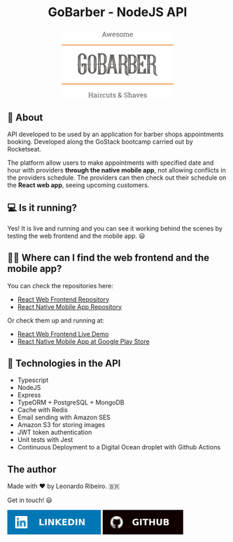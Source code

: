 # <p align="center">GoBarber - NodeJS API</p>

<p align="center"><a href="https://github.com/leonardorib/gobarber-api"><img src=".readmeImages/logo-gray-darker-text.svg" height="150"/></a></p>

## :notebook_with_decorative_cover: About

API developed to be used by an application for barber shops appointments booking. Developed along the GoStack bootcamp carried out by Rocketseat.

The platform allow users to make appointments with specified date and hour with providers **through the native mobile app**, not allowing conflicts in the providers schedule. The providers can then check out their schedule on the **React web app**, seeing upcoming customers.

## :computer: Is it running?

Yes! It is live and running and you can see it working behind the scenes by testing the web frontend and the mobile app. :smiley:

## :technologist: Where can I find the web frontend and the mobile app?

You can check the repositories here:

- [React Web Frontend Repository](https://github.com/leonardorib/gobarber-web)
- [React Native Mobile App Repository](https://github.com/leonardorib/gobarber-mobile)

Or check them up and running at:

- [React Web Frontend Live Demo](https://gobarber-web-react.netlify.app/)
- [React Native Mobile App at Google Play Store](https://play.google.com/store/apps/details?id=com.appgobarbermobilereactnative)

## :rocket: Technologies in the API

- Typescript
- NodeJS
- Express
- TypeORM + PostgreSQL + MongoDB
- Cache with Redis
- Email sending with Amazon SES
- Amazon S3 for storing images
- JWT token authentication
- Unit tests with Jest
- Continuous Deployment to a Digital Ocean droplet with Github Actions

## The author

Made with :heart: by Leonardo Ribeiro. :brazil:

Get in touch! :smiley:

[<img src=".readmeImages/linkedin-badge.svg"/>](https://www.linkedin.com/in/leonardorib/) [<img src=".readmeImages/github-badge.svg"/>](https://github.com/leonardorib)
